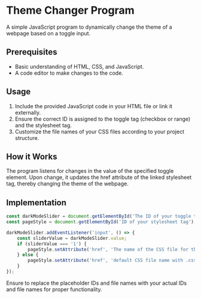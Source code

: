 # Theme Changer Program

A simple JavaScript program to dynamically change the theme of a webpage based on a toggle input.

## Prerequisites

- Basic understanding of HTML, CSS, and JavaScript.
- A code editor to make changes to the code.

## Usage

1. Include the provided JavaScript code in your HTML file or link it externally.
2. Ensure the correct ID is assigned to the toggle tag (checkbox or range) and the stylesheet tag.
3. Customize the file names of your CSS files according to your project structure.

## How it Works

The program listens for changes in the value of the specified toggle element. Upon change, it updates the href attribute of the linked stylesheet tag, thereby changing the theme of the webpage.

## Implementation

```javascript
const darkModeSlider = document.getElementById('The ID of your toggle tag(checkbox, range)');
const pageStyle = document.getElementById('ID of your stylesheet tag');

darkModeSlider.addEventListener('input', () => {
    const sliderValue = darkModeSlider.value;
    if (sliderValue === '1') {
        pageStyle.setAttribute('href', 'The name of the CSS file for the changed theme with .css extension');
    } else {
        pageStyle.setAttribute('href', 'default CSS file name with .css extension');
    }
});
```

Ensure to replace the placeholder IDs and file names with your actual IDs and file names for proper functionality.


